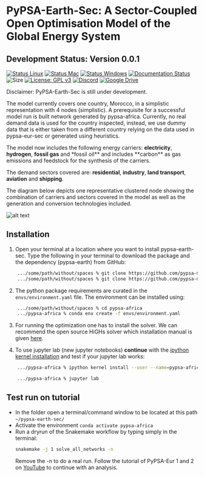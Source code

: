 # PyPSA-Earth-Sec: A Sector-Coupled Open Optimisation Model of the Global Energy System

## Development Status: Version 0.0.1

[![Status Linux](https://github.com/pypsa-meets-africa/pypsa-earth-sec/actions/workflows/ci-linux.yaml/badge.svg?branch=main&event=push)](https://github.com/pypsa-meets-africa/pypsa-earth-sec/actions/workflows/ci-linux.yaml)
[![Status Mac](https://github.com/pypsa-meets-africa/pypsa-earth-sec/actions/workflows/ci-mac.yaml/badge.svg?branch=main&event=push)](https://github.com/pypsa-meets-africa/pypsa-earth-sec/actions/workflows/ci-mac.yaml)
[![Status Windows](https://github.com/pypsa-meets-africa/pypsa-earth-sec/actions/workflows/ci-windows.yaml/badge.svg?branch=main&event=push)](https://github.com/pypsa-meets-africa/pypsa-earth-sec/actions/workflows/ci-windows.yaml)
[![Documentation Status](https://readthedocs.org/projects/pypsa-meets-africa/badge/?version=latest)](https://pypsa-meets-africa.readthedocs.io/en/latest/?badge=latest)
![Size](https://img.shields.io/github/repo-size/pypsa-meets-africa/pypsa-earth-sec)
[![License: GPL v3](https://img.shields.io/badge/License-GPLv3-blue.svg)](https://www.gnu.org/licenses/gpl-3.0)
[![Discord](https://img.shields.io/discord/911692131440148490?logo=discord)](https://discord.gg/VHH8TCwn)
[![Google Drive](https://img.shields.io/badge/Google%20Drive-4285F4?style=flat&logo=googledrive&logoColor=white)](https://drive.google.com/drive/folders/1U7fgktbxlaGzWxT2C0-Xv-_ffWCxAKZz)

Disclaimer: PyPSA-Earth-Sec is still under development.

The model currently covers one country, Morocco, in a simplistic representation with 4 nodes (simplistic). A prerequisite for a successful model run is built network generated by pypsa-africa. Currently, no real demand data is used for the country inspected, instead, we use dummy data that is either taken from a different country relying on the data used in pypsa-eur-sec or generated using heuristics.

The model now includes the following energy carriers: **electricity**, **hydrogen**, **fossil gas** and \*fossil oil** and includes **carbon\*\* as gas emissions and feedstock for the synthesis of the carriers.

The demand sectors covered are: **residential**, **industry**, **land transport**, **aviation** and **shipping**.

The diagram below depicts one representative clustered node showing the combination of carriers and sectors covered in the model as well as the generation and conversion technologies included.

![alt text](https://github.com/pypsa-meets-africa/pypsa-earth-sec/blob/main/docs/0.0.5.png?raw=true)

## Installation

1. Open your terminal at a location where you want to install pypsa-earth-sec. Type the following in your terminal to download the package and the dependency (pypsa-earth) from GitHub:

```bash
    .../some/path/without/spaces % git clone https://github.com/pypsa-meets-africa/pypsa-africa.git
    .../some/path/without/spaces % git clone https://github.com/pypsa-meets-africa/pypsa-earth-sec.git
```

2. The python package requirements are curated in the `envs/environment.yaml` file.
   The environment can be installed using:

```bash
    .../some/path/without/spaces % cd pypsa-africa
    .../pypsa-africa % conda env create -f envs/environment.yaml
```

3. For running the optimization one has to install the solver. We can recommend the open source HiGHs solver which installation manual is given [here](https://github.com/PyPSA/PyPSA/blob/633669d3f940ea256fb0a2313c7a499cbe0122a5/pypsa/linopt.py#L608-L632).

4. To use jupyter lab (new jupyter notebooks) **continue** with the [ipython kernel installation](http://echrislynch.com/2019/02/01/adding-an-environment-to-jupyter-notebooks/) and test if your jupyter lab works:

```bash
    .../pypsa-africa % ipython kernel install --user --name=pypsa-africa

    .../pypsa-africa % jupyter lab
```

## Test run on tutorial

- In the folder open a terminal/command window to be located at this path `~/pypsa-earth-sec/`
- Activate the environment `conda activate pypsa-africa`
- Run a dryrun of the Snakemake workflow by typing simply in the terminal:
  ```bash
  snakemake -j 1 solve_all_networks -n
  ```
  Remove the -n to do a real run. Follow the tutorial of PyPSA-Eur 1 and 2 on [YouTube](https://www.youtube.com/watch?v=ty47YU1_eeQ) to continue with an analysis.

